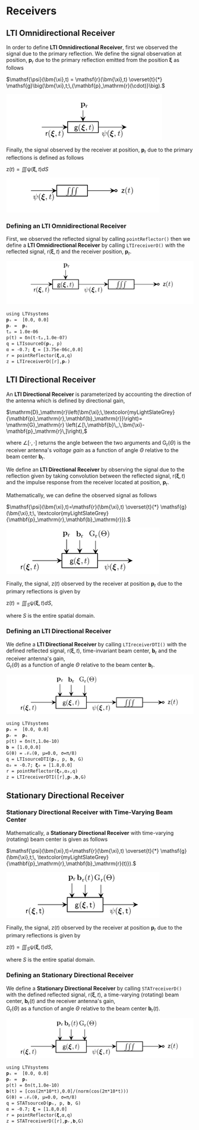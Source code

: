 # Receivers

## LTI Omnidirectional Receiver

In order to define **LTI Omnidirectional Receiver**, first we observed the signal due to the primary reflection. We define the signal observation at position, $\mathbf{p}_\mathrm{r}$
due to the primary reflection emitted from the position $\bm{\xi}$ as follows 

$\mathsf{\psi}(\bm{\xi},t) = \mathsf{r}(\bm{\xi},t) \overset{t}{*} \mathsf{g}\big(\bm{\xi},t;\,{\mathbf{p}_\mathrm{r}(\cdot)}\big).$

![](https://raw.githubusercontent.com/NMSU-ISA/LTVsystems/main/docs/src/assets/LTI_receivers.png)

Finally, the signal observed by the receiver at position, $\mathbf{p}_\mathrm{r}$ due to the primary reflections is defined as follows

$\mathsf{z}(t) = ∭ \mathsf{\psi}(\bm{\xi},t) dS$

![](https://raw.githubusercontent.com/NMSU-ISA/LTVsystems/main/docs/src/assets/Integrator_BD.png)

### Defining an LTI Omnidirectional Receiver

First, we observed the reflected signal by  calling `pointReflector()` then we define a  **LTI Omnidirectional Receiver** by calling `LTIreceiverO()` with the reflected signal, $\mathsf{r}(\bm{\xi},t)$ and the receiver position, $\mathbf{p}_\mathrm{r}$.

![](https://raw.githubusercontent.com/NMSU-ISA/LTVsystems/main/docs/src/assets/LTIOmni_Receiverblock.png)

```@example
using LTVsystems
𝐩ₛ =  [0.0, 0.0]
𝐩ᵣ =  𝐩ₛ
tₚ = 1.0e-06
p(t) = δn(t-tₚ,1.0e-07)
q = LTIsourceO(𝐩ₛ, p)
α = -0.7; 𝛏 = [3.75e-06c,0.0]
r = pointReflector(𝛏,α,q)
z = LTIreceiverO([r],𝐩ᵣ)
```

## LTI Directional Receiver

An **LTI Directional Receiver** is parameterized by accounting the direction of the antenna which is defined by directional gain,

$\mathrm{D}_\mathrm{r}\left(\bm{\xi};\,\textcolor{myLightSlateGrey}
{\mathbf{p}_\mathrm{r},\mathbf{b}_\mathrm{r}}\right)= \mathrm{G}_\mathrm{r}
\left(∠[\,\mathbf{b}\,,\,\bm{\xi}-\mathbf{p}_\mathrm{r}\,]\right),$

where $∠[⋅,⋅]$ returns the angle between the two arguments and $\mathrm{G}_\mathrm{r}(\Theta)$
is the receiver antenna's $\textit{voltage gain}$ as a function of angle $\Theta$ relative to the beam center $\mathbf{b}_\mathrm{r}$.

We define an **LTI Directional Receiver** by observing the signal due to the reflection given by taking convolution between the reflected signal, $\mathsf{r}(\bm{\xi},t)$ and the impulse response from the receiver located at position, $\mathbf{p}_\mathrm{r}$.

Mathematically, we can define the observed signal as follows


$\mathsf{\psi}(\bm{\xi},t)=\mathsf{r}(\bm{\xi},t) \overset{t}{*} \mathsf{g}(\bm{\xi},t;\,
\textcolor{myLightSlateGrey}{\mathbf{p}_\mathrm{r},\mathbf{b}_\mathrm{r}}).$

![](https://raw.githubusercontent.com/NMSU-ISA/LTVsystems/main/docs/src/assets/Dir_Receiver.png)

Finally, the signal, $\mathsf{z}(t)$ observed by the receiver at position $\mathbf{p}_\mathrm{r}$ due to the primary reflections is given by 

$\mathsf{z}(t) = ∭_S \mathsf{\psi}(\bm{\xi},t) dS,$

where $S$ is the entire spatial domain.

### Defining an LTI Directional Receiver

We define a  **LTI Directional Receiver** by calling `LTIreceiverDTI()` with the defined reflected signal, $\mathsf{r}(\bm{\xi},t)$, time-invariant beam center,
$\bm{b}_\mathrm{r}$ and the receiver antenna's gain,  
$\mathrm{G}_\mathrm{r}(\Theta)$ as a function of angle $\Theta$ relative to the beam center $\bm{b}_\mathrm{r}$.

![](https://raw.githubusercontent.com/NMSU-ISA/LTVsystems/main/docs/src/assets/Dir_Receiverall.png)

```@example
using LTVsystems
𝐩ₛ =  [0.0, 0.0]
𝐩ᵣ =  𝐩ₛ
p(t) = δn(t,1.0e-10)
𝐛 = [1.0,0.0]
G(θ) = 𝒩ᵤ(θ, μ=0.0, σ=π/8)
q = LTIsourceDTI(𝐩ₛ, p, 𝐛, G)
α₀ = -0.7; 𝛏₀ = [1.8,0.0]
r = pointReflector(𝛏₀,α₀,q)
z = LTIreceiverDTI([r],𝐩ᵣ,𝐛,G)
```
## Stationary Directional Receiver

### Stationary Directional Receiver with Time-Varying Beam Center

Mathematically, a **Stationary Directional Receiver** with time-varying (rotating) beam center is given as follows

$\mathsf{\psi}(\bm{\xi},t)=\mathsf{r}(\bm{\xi},t) \overset{t}{*} \mathsf{g}(\bm{\xi},t;\,
\textcolor{myLightSlateGrey}{\mathbf{p}_\mathrm{r},\mathbf{b}_\mathrm{r}(t)}).$

![](https://raw.githubusercontent.com/NMSU-ISA/LTVsystems/main/docs/src/assets/StationaryDir_Receiver.png)

Finally, the signal, $\mathsf{z}(t)$ observed by the receiver at position $\mathbf{p}_\mathrm{r}$ due to the primary reflections is given by 

$\mathsf{z}(t) = ∭_S \mathsf{\psi}(\bm{\xi},t) dS,$

where $S$ is the entire spatial domain.

### Defining an Stationary Directional Receiver

We define a  **Stationary Directional Receiver** by calling `STATreceiverD()` with the defined reflected signal, $\mathsf{r}(\bm{\xi},t)$, a time-varying (rotating) beam center,
$\bm{b}_\mathrm{r}(t)$ and the receiver antenna's gain,  
$\mathrm{G}_\mathrm{r}(\Theta)$ as a function of angle $\Theta$ relative to the beam center $\bm{b}_\mathrm{r}(t)$.

![](https://raw.githubusercontent.com/NMSU-ISA/LTVsystems/main/docs/src/assets/StationaryDir_Receiverall.png)

```@example
using LTVsystems
𝐩ₛ =  [0.0, 0.0]
𝐩ᵣ =  𝐩ₛ
p(t) = δn(t,1.0e-10)
𝐛(t) = [cos(2π*10*t),0.0]/(norm(cos(2π*10*t)))
G(θ) = 𝒩ᵤ(θ, μ=0.0, σ=π/8)
q = STATsourceD(𝐩ₛ, p, 𝐛, G)
α = -0.7; 𝛏 = [1.8,0.0]
r = pointReflector(𝛏,α,q)
z = STATreceiverD([r],𝐩ᵣ,𝐛,G)
```
